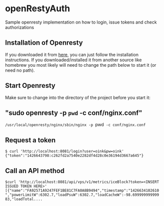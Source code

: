 # openRestyAuth
Sample openresty implementation on how to login, issue tokens and check authorizations

## Installation of Openresty
If you downloaded it from [here](http://openresty.org/), you can just follow the installation instructions.
If you downloaded/installed it from another source like homebrew you most likely will need to change the path below to start it (or need no path).

## Start Openresty
Make sure to change into the directory of the project before you start it:

"sudo openresty -p `pwd` -c conf/nginx.conf"
-
`/usr/local/openresty/nginx/sbin/nginx -p `pwd` -c conf/nginx.conf`

## Request a token

`
$ curl 'http://localhost:8081/login?user=oink&pw=oink'
  {"token":"1426643798:c262fd2a7540e2282df4d28c0e36194d3667a645"}
`

## Call an API method

`
$curl 'http://localhost:8081/api/vps/v1/metrics/iceBlock?token=<INSERT ISSUED TOKEN HERE>'
  [{"name":"FA92571A9247FEF1BE81C7FA0A8B9494","timestamp":"1426634102610","powerLimitW":6302.7,"loadPsuW":6302.7,"loadCacheW":-98.69999999999983,"loadTotal....
  `
